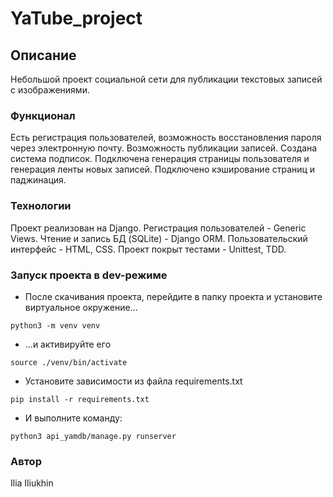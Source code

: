 # YaTube_project
## Описание 
Небольшой проект социальной сети для публикации текстовых записей с изображениями.
### Функционал
Есть регистрация пользователей, возможность восстановления пароля через электронную почту. Возможность публикации записей. Создана система подписок. Подключена генерация страницы пользователя и генерация ленты новых записей. Подключено кэширование страниц и паджинация.
### Технологии
Проект реализован на Django. Регистрация пользователей - Generic Views. Чтение и запись БД (SQLite) - Django ORM. Пользовательский интерфейс - HTML, CSS. Проект покрыт тестами - Unittest, TDD. 
### Запуск проекта в dev-режиме
- После скачивания проекта, перейдите в папку проекта и установите виртуальное окружение...
```
python3 -m venv venv
```
- ...и активируйте его
```
source ./venv/bin/activate
```
- Установите зависимости из файла requirements.txt
```
pip install -r requirements.txt
``` 
- И выполните команду:
```
python3 api_yamdb/manage.py runserver
```

### Автор
Ilia Iliukhin
